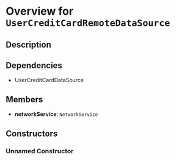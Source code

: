 # Overview for `UserCreditCardRemoteDataSource`

## Description



## Dependencies

- UserCreditCardDataSource

## Members

- **networkService**: `NetworkService`
## Constructors

### Unnamed Constructor


